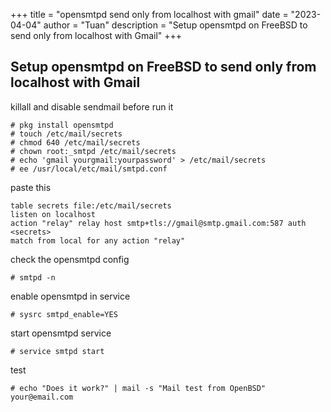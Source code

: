 +++
title = "opensmtpd send only from localhost with gmail"
date = "2023-04-04"
author = "Tuan"
description = "Setup opensmtpd on FreeBSD to send only from localhost with Gmail"
+++

## Setup opensmtpd on FreeBSD to send only from localhost with Gmail

killall and disable sendmail before run it

```
# pkg install opensmtpd
# touch /etc/mail/secrets
# chmod 640 /etc/mail/secrets
# chown root:_smtpd /etc/mail/secrets
# echo 'gmail yourgmail:yourpassword' > /etc/mail/secrets
# ee /usr/local/etc/mail/smtpd.conf
```

paste this

```
table secrets file:/etc/mail/secrets
listen on localhost
action "relay" relay host smtp+tls://gmail@smtp.gmail.com:587 auth <secrets>
match from local for any action "relay"
```

check the opensmtpd config

`# smtpd -n`

enable opensmtpd in service

`# sysrc smtpd_enable=YES`

start opensmtpd service

`# service smtpd start`

test

`# echo "Does it work?" | mail -s "Mail test from OpenBSD" your@email.com`
